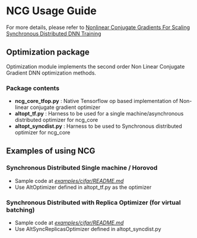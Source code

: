 # NCG Usage Guide

For more details, please refer to [Nonlinear Conjugate Gradients For Scaling Synchronous Distributed DNN Training](https://arxiv.org/abs/1812.02886)

## Optimization package
Optimization module implements the second order Non Linear Conjugate Gradient DNN optimization methods.

### Package contents
- **ncg_core_tfop.py** : Native Tensorflow op based implementation of Non-linear conjugate gradient optimizer
- **altopt_tf.py** : Harness to be used for a single machine/asynchronous distributed optimizer for ncg_core
- **altopt_syncdist.py** : Harness to be used to Synchronous distributed optimizer for ncg_core

## Examples of using NCG
### Synchronous Distributed Single machine / Horovod
  * Sample code at *[examples/cifar/README.md](examples/cifar/README.md)*
  * Use AltOptimizer defined in altopt_tf.py as the optimizer

### Synchronous Distributed with Replica Optimizer (for virtual batching)
  * Sample code at *[examples/cifar/README.md](examples/cifar/README.md)*
  * Use AltSyncReplicasOptimizer defined in altopt_syncdist.py